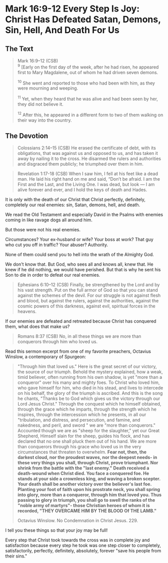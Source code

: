 # Mark 16:9-12 Every Step Is Joy: Christ Has Defeated Satan, Demons, Sin, Hell, And Death For Us

## The Text

>Mark 16:9–12 (CSB)  
><sup>9</sup> [Early on the first day of the week, after he had risen, he appeared first to Mary Magdalene, out of whom he had driven seven demons. 
>
><sup>10</sup> She went and reported to those who had been with him, as they were mourning and weeping. 
>
><sup>11</sup> Yet, when they heard that he was alive and had been seen by her, they did not believe it. 
>
><sup>12</sup> After this, he appeared in a different form to two of them walking on their way into the country.

## The Devotion

>Colossians 2:14–15 (CSB) He erased the certificate of debt, with its obligations, that was against us and opposed to us, and has taken it away by nailing it to the cross. He disarmed the rulers and authorities and disgraced them publicly; he triumphed over them in him.

>Revelation 1:17-18 (CSB) When I saw him, I fell at his feet like a dead man. He laid his right hand on me and said, “Don’t be afraid. I am the First and the Last, and the Living One. I was dead, but look — I am alive forever and ever, and I hold the keys of death and Hades.

It is only with the death of our Christ that Christ perfectly, definitely, completely our real enemies: sin, Satan, demons, hell, and death.

We read the Old Testament and especially David in the Psalms with enemies coming in like ravage dogs all around him.

But those were not his real enemies.

Circumstances? Your ex-husband or wife? Your boss at work? That guy who cut you off in traffic? Your abuser? Authority.

None of them could send you to hell into the wrath of the Almighty God.

We don't know that. But God, who sees all and knows all, knew that. He knew if he did nothing, we would have perished. But that is why he sent his Son to die in order to defeat our real enemies.

>Ephesians 6:10–12 (CSB) Finally, be strengthened by the Lord and by his vast strength. Put on the full armor of God so that you can stand against the schemes of the devil. For our struggle is not against flesh and blood, but against the rulers, against the authorities, against the cosmic powers of this darkness, against evil, spiritual forces in the heavens.

If our enemies are defeated and retreated because Christ has conquered them, what does that make us?

>Romans 8:37 (CSB) No, in all these things we are more than conquerors through him who loved us.

Read this sermon excerpt from one of my favorite preachers, Octavius Winslow, a contemporary of Spurgeon:

>"Through him that loved us." Here is the great secret of our victory, the source of our triumph. Behold the mystery explained, how a weak, timid believer, often running from his own shadow, is yet "more than a conqueror" over his many and mighty foes. To Christ who loved him, who gave himself for him, who died in his stead, and lives to intercede on his behalf, the glory of the triumph is ascribed. And this is the song he chants, "Thanks be to God which gives us the victory through our Lord Jesus Christ." Through the conquest which he himself obtained, through the grace which he imparts, through the strength which he inspires, through the intercession which he presents, in all our "tribulation, and distress, and persecution, and famine, and nakedness, and peril, and sword " we are "more than conquerors." Accounted though we are as "sheep for the slaughter," yet our Great Shepherd, Himself slain for the sheep, guides his flock, and has declared that no one shall pluck them out of his hand. We are more than conquerors through his grace who loved us in the very circumstances that threaten to overwhelm. **Fear not, then, the darkest cloud, nor the proudest waves, nor the deepest needs- in these very things you shall, through Christ, prove triumphant. Nor shrink from the battle with the "last enemy." Death received a death-wound when Christ died. You face a conquered foe. He stands at your side a crownless king, and waving a broken scepter. Your death shall be another victory over the believer's last foe. Planting your foot of faith upon his prostrate neck, you shall spring into glory, more than a conqueror, through him that loved you. Thus passing to glory in triumph, you shall go to swell the ranks of the "noble army of martyrs"- those Christian heroes of whom it is recorded, "THEY OVERCAME HIM BY THE BLOOD Of THE LAMB."**
>
>Octavius Winslow. No Condemnation in Christ Jesus. 229.

I tell you these things so that your joy may be full!

Every step that Christ took towards the cross was in complete joy and satisfaction because every step he took was one step closer to completely, satisfactorily, perfectly, definitely, absolutely, forever "save his people from their sins."

